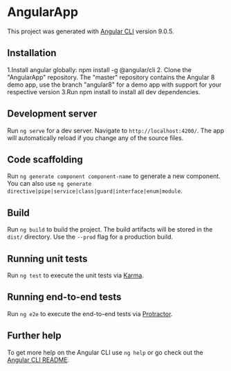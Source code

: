 # AngularApp
This project was generated with [Angular CLI](https://github.com/angular/angular-cli) version 9.0.5.

## Installation
1.Install angular globally:
npm install -g @angular/cli
2. Clone the "AngularApp" repository. The "master" repository contains the Angular 8 demo app, use the branch "angular8" for a demo app with support for your respective version
3.Run npm install to install all dev dependencies.

## Development server

Run `ng serve` for a dev server. Navigate to `http://localhost:4200/`. The app will automatically reload if you change any of the source files.

## Code scaffolding

Run `ng generate component component-name` to generate a new component. You can also use `ng generate directive|pipe|service|class|guard|interface|enum|module`.

## Build

Run `ng build` to build the project. The build artifacts will be stored in the `dist/` directory. Use the `--prod` flag for a production build.

## Running unit tests

Run `ng test` to execute the unit tests via [Karma](https://karma-runner.github.io).

## Running end-to-end tests

Run `ng e2e` to execute the end-to-end tests via [Protractor](http://www.protractortest.org/).

## Further help

To get more help on the Angular CLI use `ng help` or go check out the [Angular CLI README](https://github.com/angular/angular-cli/blob/master/README.md).

